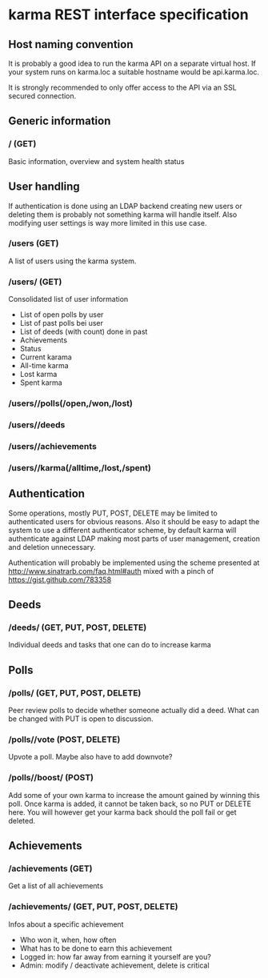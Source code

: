 karma REST interface specification
==================================

Host naming convention
----------------------
It is probably a good idea to run the karma API on a separate virtual host.
If your system runs on karma.loc a suitable hostname would be api.karma.loc.

It is strongly recommended to only offer access to the API via an SSL secured connection.


Generic information
-------------------
### / (GET)
Basic information, overview and system health status

User handling
-------------
If authentication is done using an LDAP backend creating new users or deleting them is probably not something karma will handle itself.  Also modifying user settings is way more limited in this use case.

### /users (GET)
A list of users using the karma system.

### /users/<id> (GET)
Consolidated list of user information
- List of open polls by user
- List of past polls bei user
- List of deeds (with count) done in past
- Achievements
- Status
- Current karama
- All-time karma
- Lost karma
- Spent karma

### /users/<id>/polls(/open,/won,/lost)
### /users/<id>/deeds
### /users/<id>/achievements
### /users/<id>/karma(/alltime,/lost,/spent)

Authentication
--------------
Some operations, mostly PUT, POST, DELETE may be limited to authenticated users for obvious reasons.
Also it should be easy to adapt the system to use a different authenticator scheme, by default karma will authenticate against LDAP making most parts of user management, creation and deletion unnecessary.

Authentication will probably be implemented using the scheme presented at http://www.sinatrarb.com/faq.html#auth mixed with a pinch of https://gist.github.com/783358

Deeds
-----
### /deeds/<id> (GET, PUT, POST, DELETE)
Individual deeds and tasks that one can do to increase karma

Polls
-----
### /polls/<id> (GET, PUT, POST, DELETE)
Peer review polls to decide whether someone actually did a deed.
What can be changed with PUT is open to discussion.

### /polls/<id>/vote (POST, DELETE)
Upvote a poll.  Maybe also have to add downvote?

### /polls/<id>/boost/<karma> (POST)
Add some of your own karma to increase the amount gained by winning this poll.
Once karma is added, it cannot be taken back, so no PUT or DELETE here.
You will however get your karma back should the poll fail or get deleted.

Achievements
------------
### /achievements (GET)
Get a list of all achievements

### /achievements/<id> (GET, PUT, POST, DELETE)
Infos about a specific achievement
- Who won it, when, how often
- What has to be done to earn this achievement
- Logged in: how far away from earning it yourself are you?
- Admin: modify / deactivate achievement, delete is critical


